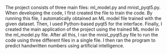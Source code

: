 The project consists of three main files: ml_model.py and mnist_pyqt5.py.
When developing the code, I first created the file to train the code. By running this file, I automatically obtained an ML model file trained with the given dataset. 
Then, I used Python-based pyqt5 for the interface.
Finally, I created the main application of the project using the trained ML model in the ml_model.py file. 
After all this, I ran the mnist_pyqt5.py file to run the code using three different files in a single file.
I then ran the program to predict handwritten numbers using artificial intelligence.
